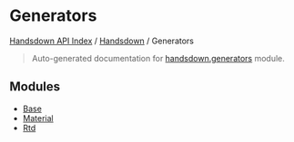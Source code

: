 # Generators

[Handsdown API Index](../../README.md#handsdown-api-index) / [Handsdown](../index.md#handsdown) / Generators

> Auto-generated documentation for [handsdown.generators](https://github.com/vemel/handsdown/blob/main/handsdown/generators/__init__.py) module.

## Modules

- [Base](./base.md)
- [Material](./material.md)
- [Rtd](./rtd.md)
